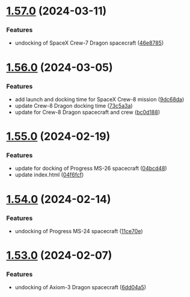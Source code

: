 # [1.57.0](https://github.com/corquaid/international-space-station-APIs/compare/v1.56.0...v1.57.0) (2024-03-11)


### Features

* undocking of SpaceX Crew-7 Dragon spacecraft ([46e8785](https://github.com/corquaid/international-space-station-APIs/commit/46e8785eacb2d72ee99ab64e985322bda3d53dc6))



# [1.56.0](https://github.com/corquaid/international-space-station-APIs/compare/v1.55.0...v1.56.0) (2024-03-05)


### Features

* add launch and docking time for SpaceX Crew-8 mission ([9dc68da](https://github.com/corquaid/international-space-station-APIs/commit/9dc68da71889698f7c420261ebc176e2800e6c98))
* update Crew-8 Dragon docking time ([73c5a3a](https://github.com/corquaid/international-space-station-APIs/commit/73c5a3a1eef86ccc87fa3f8826ad46e1849cf4e1))
* update for Crew-8 Dragon spacecraft and crew ([bc0d188](https://github.com/corquaid/international-space-station-APIs/commit/bc0d1888c78f4db01ef3e76590975fe5251c82d6))



# [1.55.0](https://github.com/corquaid/international-space-station-APIs/compare/v1.54.0...v1.55.0) (2024-02-19)


### Features

* update for docking of Progress MS-26 spacecraft ([04bcd48](https://github.com/corquaid/international-space-station-APIs/commit/04bcd48874b9b270c89c1600ff02c87c86e47189))
* update index.html ([04f6fcf](https://github.com/corquaid/international-space-station-APIs/commit/04f6fcfc4176d0e1e6d20beef54b11d8048eca65))



# [1.54.0](https://github.com/corquaid/international-space-station-APIs/compare/v1.53.0...v1.54.0) (2024-02-14)


### Features

* undocking of Progress MS-24 spacecraft ([11ce70e](https://github.com/corquaid/international-space-station-APIs/commit/11ce70e183ef37c149ffaa7f2e5be325aa88212d))



# [1.53.0](https://github.com/corquaid/international-space-station-APIs/compare/v1.52.0...v1.53.0) (2024-02-07)


### Features

* undocking of Axiom-3 Dragon spacecraft ([6dd04a5](https://github.com/corquaid/international-space-station-APIs/commit/6dd04a52bc617dc32454b37c0569f927c2c7eefa))



